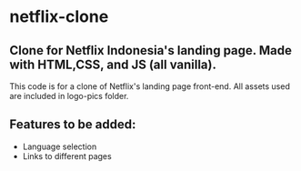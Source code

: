 # netflix-clone

## Clone for Netflix Indonesia's landing page. Made with HTML,CSS, and JS (all vanilla).

This code is for a clone of Netflix's landing page front-end. All assets used are included in logo-pics folder.

## Features to be added:
* Language selection
* Links to different pages


